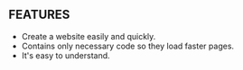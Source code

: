FEATURES
----------------------

- Create a website easily and quickly.
- Contains only necessary code so they load faster pages.
- It's easy to understand.
